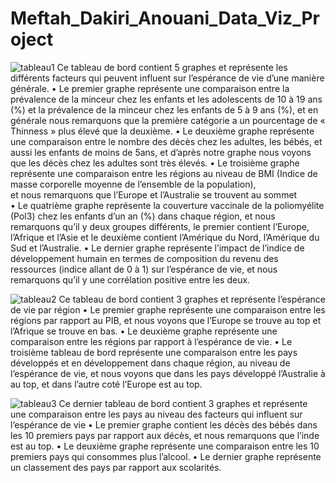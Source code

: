 # Meftah_Dakiri_Anouani_Data_Viz_Project


![tableau1](https://user-images.githubusercontent.com/65569792/109719177-90dc2200-7ba8-11eb-803e-fab45cdf3610.jpg)
 Ce tableau de bord contient 5 graphes et représente les différents facteurs qui peuvent influent sur l’espérance de vie d’une manière générale.
•	Le premier graphe représente une comparaison entre la prévalence de la minceur chez les enfants et les adolescents de 10 à 19 ans (%) et la prévalence de la minceur chez les enfants de 5 à 9 ans (%), et en générale nous remarquons que la première catégorie a un pourcentage de « Thinness » plus élevé que la deuxième.
•	Le deuxième graphe représente une comparaison entre le nombre des décès chez les adultes, les bébés, et aussi les enfants de moins de 5ans, et d’après notre graphe nous voyons que les décès chez les adultes sont très élevés.
•	Le troisième graphe représente une comparaison entre les régions au niveau de BMI (Indice de masse corporelle moyenne de l’ensemble de la population),  
et nous remarquons que l’Europe et l’Australie se trouvent au sommet    
•	Le quatrième graphe représente la couverture vaccinale de la poliomyélite (Pol3) chez les enfants d’un an (%) dans chaque région, et nous remarquons qu’il y deux groupes différents, le premier contient l’Europe, l’Afrique et l’Asie et le deuxième contient l’Amérique du Nord, l’Amérique du Sud et l’Australie.
•	Le dernier graphe représente l’impact de l’indice de développement humain en termes de composition du revenu des ressources (indice allant de 0 à 1) sur l’espérance de vie, et nous remarquons qu’il y une corrélation positive entre les deux.
 
 ![tableau2](https://user-images.githubusercontent.com/65569792/109719221-a0f40180-7ba8-11eb-99db-3a59fee753e1.jpg)
 Ce tableau de bord contient 3 graphes et représente l’espérance de vie par région
•	Le premier graphe représente une comparaison entre les régions par rapport au PIB, et nous voyons que l’Europe se trouve au top et l’Afrique se trouve en bas.
•	Le deuxième graphe représente une comparaison entre les régions par rapport à l’espérance de vie.
•	Le troisième tableau de bord représente une comparaison entre les pays développés et en développement dans chaque région, au niveau de l’espérance de vie, et nous voyons que dans les pays développé l’Australie à au top, et dans l’autre coté l’Europe est au top.
 
 ![tableau3](https://user-images.githubusercontent.com/65569792/109719302-c2ed8400-7ba8-11eb-93c9-986b9b8600ac.jpg)
 Ce dernier tableau de bord contient 3 graphes et représente une comparaison entre les pays au niveau des facteurs qui influent sur l’espérance de vie 
•	Le premier graphe contient les décès des bébés dans les 10 premiers pays par rapport aux décès, et nous remarquons que l’inde est au top.
•	Le deuxième graphe représente une comparaison entre les 10 premiers pays qui consommes plus l’alcool.
•	Le dernier graphe représente un classement des pays par rapport aux scolarités.

